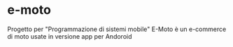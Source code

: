 # e-moto

Progetto per "Programmazione di sistemi mobile"
E-Moto è un e-commerce di moto usate in versione app per Andoroid
